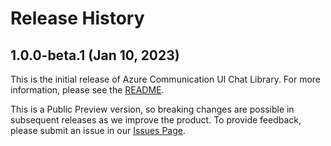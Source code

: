 # Release History


## 1.0.0-beta.1 (Jan 10, 2023)
This is the initial release of Azure Communication UI Chat Library. For more information, please see the [README](./README.md).

This is a Public Preview version, so breaking changes are possible in subsequent releases as we improve the product. To provide feedback, please submit an issue in our [Issues Page](https://github.com/Azure/communication-ui-library-ios/issues).
